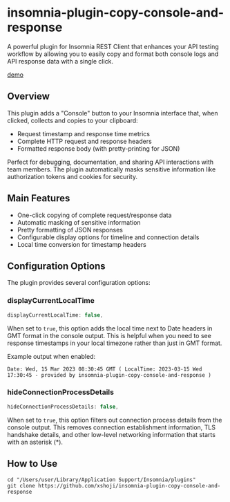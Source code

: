 # insomnia-plugin-copy-console-and-response

A powerful plugin for Insomnia REST Client that enhances your API testing workflow by allowing you to easily copy and format both console logs and API response data with a single click.

[demo](https://github.com/user-attachments/assets/fe2669da-be2e-4355-a00b-08f1ca39644c)



## Overview

This plugin adds a "Console" button to your Insomnia interface that, when clicked, collects and copies to your clipboard:
- Request timestamp and response time metrics
- Complete HTTP request and response headers
- Formatted response body (with pretty-printing for JSON)

Perfect for debugging, documentation, and sharing API interactions with team members. The plugin automatically masks sensitive information like authorization tokens and cookies for security.

## Main Features

- One-click copying of complete request/response data
- Automatic masking of sensitive information
- Pretty formatting of JSON responses
- Configurable display options for timeline and connection details
- Local time conversion for timestamp headers

## Configuration Options

The plugin provides several configuration options:

### displayCurrentLocalTime

```javascript
displayCurrentLocalTime: false,
```

When set to `true`, this option adds the local time next to Date headers in GMT format in the console output. This is helpful when you need to see response timestamps in your local timezone rather than just in GMT format.

Example output when enabled:
```
Date: Wed, 15 Mar 2023 08:30:45 GMT ( LocalTime: 2023-03-15 Wed 17:30:45 - provided by insomnia-plugin-copy-console-and-response )
```

### hideConnectionProcessDetails

```javascript
hideConnectionProcessDetails: false,
```

When set to `true`, this option filters out connection process details from the console output. This removes connection establishment information, TLS handshake details, and other low-level networking information that starts with an asterisk (*).


## How to Use

```
cd "/Users/user/Library/Application Support/Insomnia/plugins"
git clone https://github.com/xshoji/insomnia-plugin-copy-console-and-response
```
